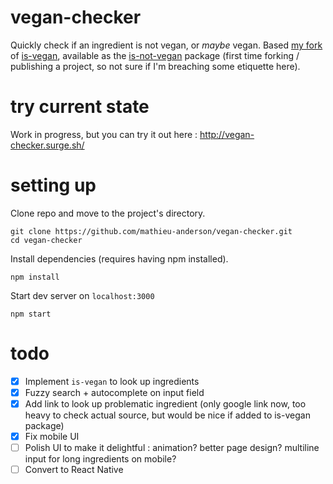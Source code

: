 # vegan-checker
Quickly check if an ingredient is not vegan, or *maybe* vegan. Based [my fork](https://github.com/mathieu-anderson/is-vegan) of [is-vegan](https://github.com/hmontazeri/is-vegan), available as the [is-not-vegan](https://www.npmjs.com/package/is-not-vegan) package (first time forking / publishing a project, so not sure if I'm breaching some etiquette here).

# try current state
Work in progress, but you can try it out here : http://vegan-checker.surge.sh/

# setting up
Clone repo and move to the project's directory.
```
git clone https://github.com/mathieu-anderson/vegan-checker.git
cd vegan-checker
```

Install dependencies (requires having npm installed).
```
npm install
```

Start dev server on `localhost:3000`
```
npm start
```

# todo
- [x] Implement `is-vegan` to look up ingredients
- [x] Fuzzy search + autocomplete on input field
- [x] Add link to look up problematic ingredient (only google link now, too heavy to check actual source, but would be nice if added to is-vegan package)
- [x] Fix mobile UI
- [ ] Polish UI to make it delightful : animation? better page design? multiline input for long ingredients on mobile?
- [ ] Convert to React Native
